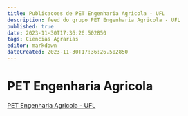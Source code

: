 ```yaml
---
title: Publicacoes de PET Engenharia Agricola - UFL
description: feed do grupo PET Engenharia Agricola - UFL
published: true
date: 2023-11-30T17:36:26.502850
tags: Ciencias Agrarias
editor: markdown
dateCreated: 2023-11-30T17:36:26.502850
---
```


# PET Engenharia Agricola
[PET Engenharia Agricola - UFL](/grupo/140PETEngenhariaAgricolaUFL.md)